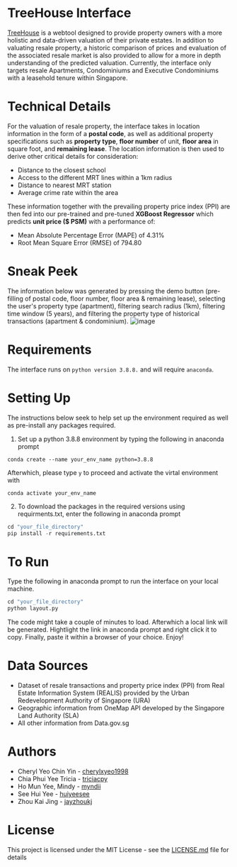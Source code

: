 # TreeHouse Interface
[TreeHouse](https://bt4222-treehouse.herokuapp.com/) is a webtool designed to provide property owners with a more holistic and data-driven valuation of their private estates. In addition to valuating resale property, a historic comparison of prices and evaluation of the associated resale market is also provided to allow for a more in depth understanding of the predicted valuation. Currently, the interface only targets resale Apartments, Condominiums and Executive Condominiums with a leasehold tenure within Singapore. 


# Technical Details
For the valuation of resale property, the interface takes in location information in the form of a <b>postal code</b>, as well as additional property specifications such as <b>property type</b>, <b>floor number</b> of unit, <b>floor area</b> in square foot, and <b>remaining lease</b>. The location information is then used to derive other critical details for consideration: 
- Distance to the closest school
- Access to the different MRT lines within a 1km radius
- Distance to nearest MRT station
- Average crime rate within the area

These information together with the prevailing property price index (PPI) are then fed into our pre-trained and pre-tuned <b>XGBoost Regressor</b> which predicts <b>unit price ($ PSM)</b> with a performance of: 
- Mean Absolute Percentage Error (MAPE) of 4.31%
- Root Mean Square Error (RMSE) of 794.80


# Sneak Peek
The information below was generated by pressing the demo button (pre-filling of postal code, floor number, floor area & remaining lease), selecting the user's property type (apartment), filtering search radius (1km), filtering time window (5 years), and filtering the property type of historical transactions (apartment & condominium). 
![image](https://user-images.githubusercontent.com/39241113/115419581-07061800-a22d-11eb-9371-b3bdb207f090.png)


# Requirements 
The interface runs on `python version 3.8.8.` and will require `anaconda`.  


# Setting Up
The instructions below seek to help set up the environment required as well as pre-install any packages required.

1. Set up a python 3.8.8 environment by typing the following in anaconda prompt
```
conda create --name your_env_name python=3.8.8
```
  Afterwhich, please type `y` to proceed and activate the virtal environment with
```
conda activate your_env_name
```

2. To download the packages in the required versions using requirments.txt, enter the following in anaconda prompt
``` python
cd "your_file_directory"
pip install -r requirements.txt
```


# To Run
Type the following in anaconda prompt to run the interface on your local machine. 
``` python
cd "your_file_directory"
python layout.py
```
The code might take a couple of minutes to load. Afterwhich a local link will be generated. Hightlight the link in anaconda prompt and right click it to copy. Finally, paste it within a browser of your choice. Enjoy!


# Data Sources
- Dataset of resale transactions and property price index (PPI) from Real Estate Information System (REALIS) provided by the Urban Redevelopment Authority of Singapore (URA)
- Geographic information from OneMap API developed by the Singapore Land Authority (SLA)
- All other information from Data.gov.sg

# Authors
- Cheryl Yeo Chin Yin - [cherylxyeo1998](https://github.com/cherylxyeo1998)
- Chia Phui Yee Tricia - [triciacpy](https://github.com/triciacpy)
- Ho Mun Yee, Mindy - [myndii](https://github.com/myndii)
- See Hui Yee - [huiyeesee](https://github.com/huiyeesee)
- Zhou Kai Jing - [jayzhoukj](https://github.com/jayzhoukj)

# License
This project is licensed under the MIT License - see the [LICENSE.md](https://github.com/SG-Property-Valuation-Model/Modelling/blob/main/LICENSE) file for details
